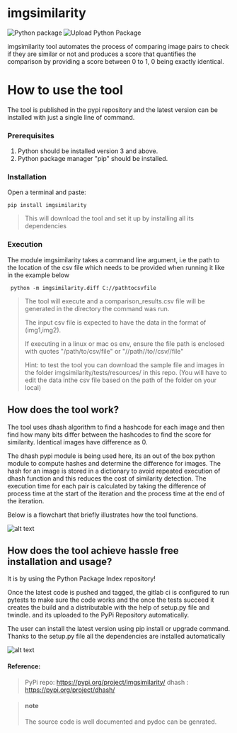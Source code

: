 


# imgsimilarity
![Python package](https://github.com/RealNameHidden/imgsimilarity/workflows/Python%20package/badge.svg) ![Upload Python Package](https://github.com/RealNameHidden/imgsimilarity/workflows/Upload%20Python%20Package/badge.svg)

imgsimilarity tool automates the process of comparing image pairs to check if they are similar or not and produces a score that quantifies the comparison by providing a score between 0 to 1, 0 being exactly identical. 


# How to use the tool

The tool is published in the pypi repository and the latest version can be installed with just a single line of command.

### Prerequisites 
1. Python should be installed version 3 and above.
2. Python package manager "pip" should be installed.
### Installation
Open a terminal and paste:

`pip install imgsimilarity` 

>This will download the tool and set it up by installing all its dependencies 

### Execution
The module imgsimilarity takes a command line argument, i.e the path to the location of the csv file which needs to be provided when running it like in the example below

``  python -m imgsimilarity.diff C://pathtocsvfile ``
>The tool will execute and a comparison_results.csv file will be generated in the directory the command was run.
>
>The input csv file is expected to have the data in the format of (img1,img2).
>
>If executing in a linux or mac os env, ensure the file path is enclosed with quotes "/path/to/csv/file" or "//path//to//csv//file"
>
>Hint: to test the tool you can download the sample file and images in the folder imgsimilarity/tests/resources/ in this repo. (You will have to edit the data inthe csv file based on the path of the folder on your local)

## How does the tool work?

The tool uses dhash algorithm to find a hashcode for each image and then find how many bits differ between the hashcodes to find the score for similarity. Identical images have 
difference as 0.

The dhash pypi module is being used here, its an out of the box python module to compute hashes and determine the difference for images.
The hash for an image is stored in a dictionary to avoid repeated execution of dhash function and this reduces the cost of similarity detection.
The execution time for each pair is calculated by taking the difference of process time at the start of the iteration and the process time at the end of the iteration.

Below is a flowchart that briefly illustrates how the tool functions.


![alt text](https://inse-6250-40082192.s3.amazonaws.com/imgdiff+flow+chart.jpg)


## How does the tool achieve hassle free installation and usage?

It is by using the Python Package Index repository!

Once the latest code is pushed and tagged, the gitlab ci is configured to run pytests to make sure the code works and the once the tests succeed it creates the build and a distributable with the help of setup.py file and twindle.
and its uploaded to the PyPi Repository automatically.

The user can install the latest version using pip install or upgrade command. Thanks to the setup.py file all the dependencies are installed automatically 

![alt text](https://inse-6250-40082192.s3.amazonaws.com/pipeline_flowchart.jpg)


#### Reference:
>PyPi repo: https://pypi.org/project/imgsimilarity/
>dhash : https://pypi.org/project/dhash/


>#### note
>The source code is well documented and pydoc can be genrated.
